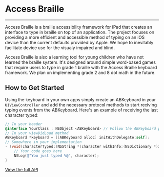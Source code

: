 # Access Braille
* * *
Access Braille is a braille accessibility framework for iPad that creates an interface to type in braille on top of an application. The project focuses on providing a more efficient and accessible method of typing on an iOS device than the current defaults provided by Apple. We hope to inevitably facilitate device use for the visualy impaired and blind.

Access Braille is also a learning tool for young children who have not learned the braille system. It's designed around simple word-based games that require users to type in grade 1 braille with the Access Braille keyboard framework. We plan on implementing grade 2 and 8 dot math in the future.

## How to Get Started
Using the keyboard in your own apps simply create an ABKeyboard in your ```UIViewController``` and add the necessary protocol methods to start reciving typing events from the ABKeyboard. Here's an example of receiving the last character typed:
```objective-c
// In your header
@interface YourClass : NSObject <ABKeyboard> // Follow the ABKeyboard protocol
// In your viewDidLoad method
ABKeyboard *keyboard = [[ABKeyboard alloc] initWithDelegate:self];
// Somewhere in your implementation
- (void)characterTyped:(NSString *)character withInfo:(NSDictionary *)info {
    // Your code goes here
    NSLog(@"You just typed %@", character);
}
```
[View the full API](https://github.com/RITAccess/accessbraille/wiki/AccessBraille-API-Documentation)
